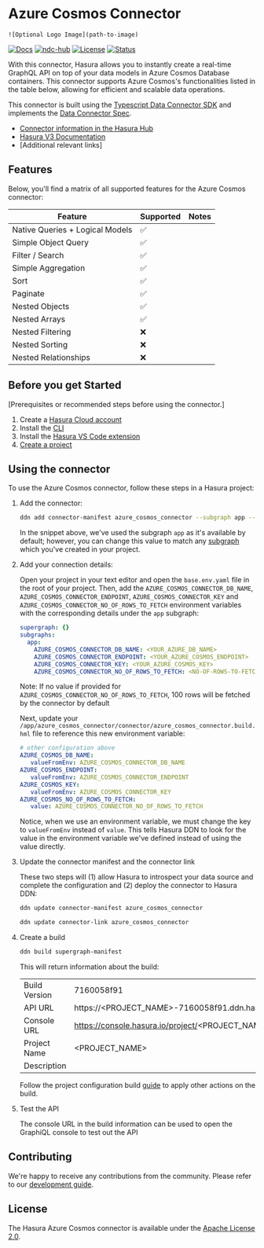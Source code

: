 # Azure Cosmos Connector

`![Optional Logo Image](path-to-image)`

[![Docs](https://img.shields.io/badge/docs-v3.x-brightgreen.svg?style=flat)](https://hasura.io/docs/3.0/latest/connectors/azure-cosmos/)
[![ndc-hub](https://img.shields.io/badge/ndc--hub-postgres-blue.svg?style=flat)](https://hasura.io/connectors/azure-cosmos)
[![License](https://img.shields.io/badge/license-Apache--2.0-purple.svg?style=flat)](LICENSE.txt)
[![Status](https://img.shields.io/badge/status-alpha-yellow.svg?style=flat)](./readme.md)

With this connector, Hasura allows you to instantly create a real-time GraphQL API on top of your data models in Azure Cosmos Database containers. This connector supports Azure Cosmos's functionalities listed in the table below, allowing for efficient and scalable data operations.

This connector is built using the [Typescript Data Connector SDK](https://github.com/hasura/ndc-sdk-typescript) and implements the [Data Connector Spec](https://github.com/hasura/ndc-spec).

- [Connector information in the Hasura Hub](https://hasura.io/connectors/azure-cosmos)
- [Hasura V3 Documentation](https://hasura.io/docs/3.0)
- [Additional relevant links]

## Features

Below, you'll find a matrix of all supported features for the Azure Cosmos connector:

| Feature                         | Supported | Notes |
| ------------------------------- | --------- | ----- |
| Native Queries + Logical Models |    ✅     |       |
| Simple Object Query             |    ✅     |       |
| Filter / Search                 |    ✅     |       |
| Simple Aggregation              |    ✅     |       |
| Sort                            |    ✅     |       |
| Paginate                        |    ✅     |       |
| Nested Objects                  |    ✅     |       |
| Nested Arrays                   |    ✅     |       |
| Nested Filtering                |    ❌     |       |
| Nested Sorting                  |    ❌     |       |
| Nested Relationships            |    ❌     |       |


## Before you get Started

[Prerequisites or recommended steps before using the connector.]

1. Create a [Hasura Cloud account](https://console.hasura.io)
2. Install the [CLI](https://hasura.io/docs/3.0/cli/installation/)
3. Install the [Hasura VS Code extension](https://marketplace.visualstudio.com/items?itemName=HasuraHQ.hasura)
4. [Create a project](https://hasura.io/docs/3.0/getting-started/create-a-project)

## Using the connector

To use the Azure Cosmos connector, follow these steps in a Hasura project:

1. Add the connector:

   ```bash
   ddn add connector-manifest azure_cosmos_connector --subgraph app --hub-connector hasura/azure-cosmos --type cloud
   ```

   In the snippet above, we've used the subgraph `app` as it's available by default; however, you can change this
   value to match any [subgraph](https://hasura.io/docs/3.0/project-configuration/subgraphs) which you've created in your project.

2. Add your connection details:

   Open your project in your text editor and open the `base.env.yaml` file in the root of your project. Then, add the
   `AZURE_COSMOS_CONNECTOR_DB_NAME`, `AZURE_COSMOS_CONNECTOR_ENDPOINT`, `AZURE_COSMOS_CONNECTOR_KEY` and `AZURE_COSMOS_CONNECTOR_NO_OF_ROWS_TO_FETCH` environment variables with the corresponding details under the `app` subgraph:

   ```yaml
   supergraph: {}
   subgraphs:
     app:
       AZURE_COSMOS_CONNECTOR_DB_NAME: <YOUR_AZURE_DB_NAME>
       AZURE_COSMOS_CONNECTOR_ENDPOINT: <YOUR_AZURE_COSMOS_ENDPOINT>
       AZURE_COSMOS_CONNECTOR_KEY: <YOUR_AZURE_COSMOS_KEY>
       AZURE_COSMOS_CONNECTOR_NO_OF_ROWS_TO_FETCH: <NO-OF-ROWS-TO-FETCH>
   ```

   Note: If no value if provided for `AZURE_COSMOS_CONNECTOR_NO_OF_ROWS_TO_FETCH`, 100 rows will be fetched by the connector by default

   Next, update your `/app/azure_cosmos_connector/connector/azure_cosmos_connector.build.hml` file to reference this new environment
   variable:

   ```yaml
   # other configuration above
   AZURE_COSMOS_DB_NAME:
      valueFromEnv: AZURE_COSMOS_CONNECTOR_DB_NAME
   AZURE_COSMOS_ENDPOINT:
      valueFromEnv: AZURE_COSMOS_CONNECTOR_ENDPOINT
   AZURE_COSMOS_KEY:
      valueFromEnv: AZURE_COSMOS_CONNECTOR_KEY
   AZURE_COSMOS_NO_OF_ROWS_TO_FETCH:
      value: AZURE_COSMOS_CONNECTOR_NO_OF_ROWS_TO_FETCH
   ```

   Notice, when we use an environment variable, we must change the key to `valueFromEnv` instead of `value`. This tells
   Hasura DDN to look for the value in the environment variable we've defined instead of using the value directly.

3. Update the connector manifest and the connector link

   These two steps will (1) allow Hasura to introspect your data source and complete the configuration and (2) deploy the
   connector to Hasura DDN:

   ```bash
   ddn update connector-manifest azure_cosmos_connector
   ```

   ```bash
   ddn update connector-link azure_cosmos_connector
   ```

4. Create a build

   ```bash
   ddn build supergraph-manifest
   ```

   This will return information about the build:

   |               |                                                                                                   |
   | ------------- | ------------------------------------------------------------------------------------------------- |
   | Build Version | 7160058f91                                                                                        |
   | API URL       | https://<PROJECT_NAME>-7160058f91.ddn.hasura.app/graphql                                          |
   | Console URL   | https://console.hasura.io/project/<PROJECT_NAME>/environment/default/build/7160058f91/graphql     |
   | Project Name  | <PROJECT_NAME>                                                                                    |
   | Description   |                                                                                                   |

   Follow the project configuration build [guide](https://hasura.io/docs/3.0/project-configuration/builds/) to apply
   other actions on the build.

5. Test the API

   The console URL in the build information can be used to open the GraphiQL console to test out the API

## Contributing

We're happy to receive any contributions from the community. Please refer to our [development guide](./docs/development.md).

## License

The Hasura Azure Cosmos connector is available under the [Apache License 2.0](https://www.apache.org/licenses/LICENSE-2.0).
